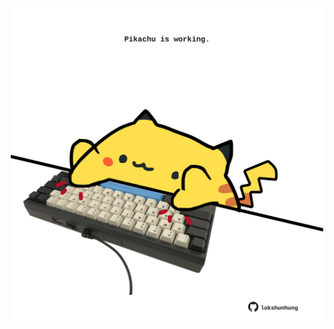 <!-- built at 01/04/2021, 20:08:07 UTC -->
<p align="center">
  <img width="500" height="500" src="./ReadmeImage.svg">
</p>
